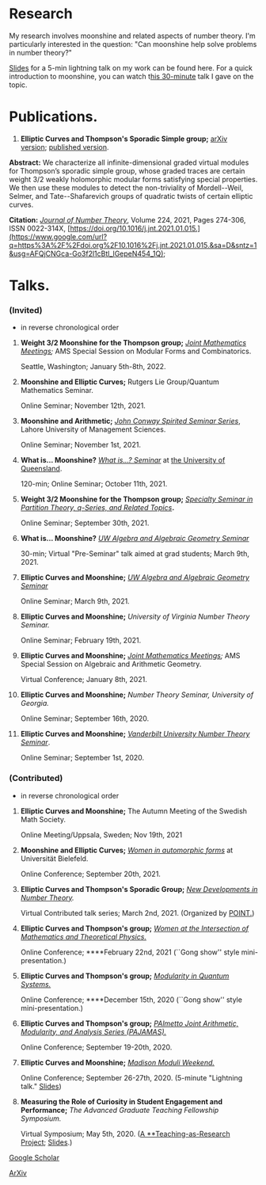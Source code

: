 # Research

My research involves moonshine and related aspects of number theory. I'm particularly interested in the question: "Can moonshine help solve problems in number theory?"

[Slides](https://www.google.com/url?q=https%3A%2F%2Fwww.dropbox.com%2Fs%2Fqqphf9qzosh7qmv%2FMaryamKhaqan-Mod20_GongShow.pdf%3Fdl%3D0&sa=D&sntz=1&usg=AFQjCNEf5kOUBalPz-E_a9EuYXdJYbeVow) for a 5-min lightning talk on my work can be found here. For a quick introduction to moonshine, you can watch t[his 30-minute](https://youtu.be/5oSjnK-oGA8?t=1) talk I gave on the topic.

# **Publications.**

1. **Elliptic Curves and Thompson's Sporadic Simple group;** [arXiv version](https://www.google.com/url?q=https%3A%2F%2Farxiv.org%2Fabs%2F2008.01607&sa=D&sntz=1&usg=AFQjCNE84IWuYxEmrePvL32kuxclv2bNXw); [published version](https://www.google.com/url?q=https%3A%2F%2Fwww.sciencedirect.com%2Fscience%2Farticle%2Fpii%2FS0022314X21000469&sa=D&sntz=1&usg=AFQjCNELyCN4aCslD8sdstMWwy9HVKjdFQ).

**Abstract:** We characterize all infinite-dimensional graded virtual modules for Thompson’s sporadic simple group, whose graded traces are certain weight 3/2 weakly holomorphic modular forms satisfying special properties. We then use these modules to detect the non-triviality of Mordell--Weil, Selmer, and Tate--Shafarevich groups of quadratic twists of certain elliptic curves.

**Citation:** *[Journal of Number Theory](https://www.google.com/url?q=https%3A%2F%2Fwww.journals.elsevier.com%2Fjournal-of-number-theory&sa=D&sntz=1&usg=AFQjCNFbdl82leLcKwAwoD-M9ndeGi3BPA)*, Volume 224, 2021, Pages 274-306, ISSN 0022-314X, [https://doi.org/10.1016/j.jnt.2021.01.015.](https://www.google.com/url?q=https%3A%2F%2Fdoi.org%2F10.1016%2Fj.jnt.2021.01.015.&sa=D&sntz=1&usg=AFQjCNGca-Go3f2l1cBtl_lGepeN454_1Q);

# **Talks.**

### **(Invited)**

- in reverse chronological order
1. **Weight 3/2 Moonshine for the Thompson group;** *[Joint Mathematics Meetings](https://www.google.com/url?q=https%3A%2F%2Fwww.jointmathematicsmeetings.org%2Fmeetings%2Fnational%2Fjmm2022%2F2268_special.html&sa=D&sntz=1&usg=AFQjCNGlaDTxVbCg5d-ojtBgKmmn2SVh-A);* AMS Special Session on Modular Forms and Combinatorics.
    
    Seattle, Washington; January 5th-8th, 2022.
    
2. **Moonshine and Elliptic Curves;** Rutgers Lie Group/Quantum Mathematics Seminar.
    
    Online Seminar; November 12th, 2021.
    
3. **Moonshine and Arithmetic;** *[John Conway Spirited Seminar Series](https://www.google.com/url?q=https%3A%2F%2Fsbasse.lums.edu.pk%2Fnode%2F8337&sa=D&sntz=1&usg=AFQjCNEGZ5boY3YPhLC3Le6NeWe9oeToGQ)*, Lahore University of Management Sciences.
    
    Online Seminar; November 1st, 2021.
    
4. **What is... Moonshine?** *[What is...? Seminar](https://www.google.com/url?q=https%3A%2F%2Fsites.google.com%2Fview%2Fmathwise&sa=D&sntz=1&usg=AFQjCNFhaMMPYFfOtWinweCUETdmkc3fDw)* at [the University of Queensland](https://www.google.com/url?q=https%3A%2F%2Fsmp.uq.edu.au%2F&sa=D&sntz=1&usg=AFQjCNGG5NSSqZUI_lnFfVHm5BnHb1ctzg).
    
    120-min; Online Seminar; October 11th, 2021.
    
5. **Weight 3/2 Moonshine for the Thompson group;** *[Specialty Seminar in Partition Theory, q-Series, and Related Topics](https://www.google.com/url?q=https%3A%2F%2Fpages.mtu.edu%2F~wjkeith%2FPartitionsSpecialtySeminar%2F&sa=D&sntz=1&usg=AFQjCNFDpQrZR3DMBiyez-gt4WinIB_V3g)***.**
    
    Online Seminar; September 30th, 2021.
    
6. **What is... Moonshine?** *[UW Algebra and Algebraic Geometry Seminar](https://www.google.com/url?q=https%3A%2F%2Fmath.washington.edu%2Fevents%2Fseries%2Falgebra-and-algebraic-geometry-seminar&sa=D&sntz=1&usg=AFQjCNEXVz6NN5MgT_ek6G7iGruktDG8iQ)*
    
    30-min; Virtual "Pre-Seminar" talk aimed at grad students; March 9th, 2021.
    
7. **Elliptic Curves and Moonshine;** *[UW Algebra and Algebraic Geometry Seminar](https://www.google.com/url?q=https%3A%2F%2Fmath.washington.edu%2Fevents%2Fseries%2Falgebra-and-algebraic-geometry-seminar&sa=D&sntz=1&usg=AFQjCNEXVz6NN5MgT_ek6G7iGruktDG8iQ)*
    
    Online Seminar; March 9th, 2021.
    
8. **Elliptic Curves and Moonshine;** *University of Virginia Number Theory Seminar.*
    
    Online Seminar; February 19th, 2021.
    
9. **Elliptic Curves and Moonshine;** *[Joint Mathematics Meetings](http://www.google.com/url?q=http%3A%2F%2Fjointmathematicsmeetings.org%2Fjmm&sa=D&sntz=1&usg=AFQjCNH2tB0lGYq2S5ZrLlEB_SnzQacEKQ);* AMS Special Session on Algebraic and Arithmetic Geometry.
    
    Virtual Conference; January 8th, 2021.
    
10. **Elliptic Curves and Moonshine;** *Number Theory Seminar, University of Georgia.*
    
    Online Seminar; September 16th, 2020.
    
11. **Elliptic Curves and Moonshine;** *[Vanderbilt University Number Theory Seminar](https://www.google.com/url?q=https%3A%2F%2Fmy.vanderbilt.edu%2Fnumbertheory%2F&sa=D&sntz=1&usg=AFQjCNFdEueNuanw-xMtjhaPHOe263sjQQ)*.
    
    Online Seminar; September 1st, 2020.
    

### **(Contributed)**

- in reverse chronological order
1. **Elliptic Curves and Moonshine;** The Autumn Meeting of the Swedish Math Society.
    
    Online Meeting/Uppsala, Sweden; Nov 19th, 2021
    
2. **Moonshine and Elliptic Curves;** *[Women in automorphic forms](https://www.google.com/url?q=https%3A%2F%2Fwww.claudia-alfes.de%2Fhome%2Fwomen-in-automorphic-forms&sa=D&sntz=1&usg=AFQjCNFwuKQPEe02sH_FGXZXiyCKBNtRTQ)* at Universität Bielefeld.
    
    Online Conference; September 20th, 2021.
    
3. **Elliptic Curves and Thompson's Sporadic Group;** *[New Developments in Number Theory](https://www.google.com/url?q=https%3A%2F%2Fsites.google.com%2Fview%2Fpeopleonlinent%2Fcontributed-talks%3Fauthuser%3D0&sa=D&sntz=1&usg=AFQjCNEpbQcYWkXGKTpjawtqurFKoTlttQ).*
    
    Virtual Contributed talk series; March 2nd, 2021. (Organized by [POINT.](https://www.google.com/url?q=https%3A%2F%2Fsites.google.com%2Fview%2Fpeopleonlinent%2Fhome%3Fauthuser%3D0&sa=D&sntz=1&usg=AFQjCNGmwZZRN6h1nS5a1vZLlqQq_LL3eg))
    
4. **Elliptic Curves and Thompson's group;** *[Women at the Intersection of Mathematics and Theoretical Physics.](https://www.google.com/url?q=https%3A%2F%2Fperimeterinstitute.ca%2Fconferences%2Fwomen-intersection-mathematics-and-theoretical-physics&sa=D&sntz=1&usg=AFQjCNFiDyl355WDrkTo9jWMloIipxjPkg)*
    
    Online Conference; ****February 22nd, 2021 (``Gong show'' style mini-presentation.)
    
5. **Elliptic Curves and Thompson's group;** *[Modularity in Quantum Systems.](https://www.google.com/url?q=https%3A%2F%2Fonline.kitp.ucsb.edu%2Fonline%2Fmod20%2F&sa=D&sntz=1&usg=AFQjCNEBSG-vpQYgim8fv8OJtWboQ6IC2A)*
    
    Online Conference; ****December 15th, 2020 (``Gong show'' style mini-presentation.)
    
6. **Elliptic Curves and Thompson's group;** *[PAlmetto Joint Arithmetic, Modularity, and Analysis Series (PAJAMAS).](https://www.google.com/url?q=https%3A%2F%2Fpeople.math.sc.edu%2Fthornef%2Fpajamas.html&sa=D&sntz=1&usg=AFQjCNE41gHzLKT8Zsp-DMaXtYQ52g_swQ)*
    
    Online Conference; September 19-20th, 2020.
    
7. **Elliptic Curves and Moonshine;** *[Madison Moduli Weekend.](https://www.google.com/url?q=https%3A%2F%2Fsites.google.com%2Fwisc.edu%2Fmadisonmoduliweekend%2Fhome&sa=D&sntz=1&usg=AFQjCNECPF_Bi5c3iVKIvQag67AtXZyuHg)*
    
    Online Conference; September 26-27th, 2020. (5-minute "Lightning talk." [Slides](https://www.google.com/url?q=https%3A%2F%2Fwww.dropbox.com%2Fs%2F0q1ro19dvuovax7%2FSlides%253AMadison_Elliptic_Curves_and_Moonshine.pdf%3Fdl%3D0&sa=D&sntz=1&usg=AFQjCNFALfQWvF1ZZTy6iKZoMQnse5O06Q))
    
8. **Measuring the Role of Curiosity in Student Engagement and Performance;** *The Advanced Graduate Teaching Fellowship Symposium.*
    
    Virtual Symposium; May 5th, 2020. ([A **Teaching-as-Research Project](https://www.maryamkhaqan.com/honors); [Slides](https://drive.google.com/file/d/1XKACd4T0IxE_b_2YWVI0wU2TsCkbK0I2/view?usp=sharing).)
    

[Google Scholar](https://scholar.google.com/citations?user=4IL4ZAUAAAAJ&hl=en&oi=ao)

[ArXiv](https://www.google.com/url?q=https%3A%2F%2Farxiv.org%2Fsearch%2F%3Fsearchtype%3Dauthor%26query%3DKhaqan%252C%2BM&sa=D&sntz=1&usg=AFQjCNHgQNgRsSyzIxq4Y6GVy0DpAWV1cQ)
